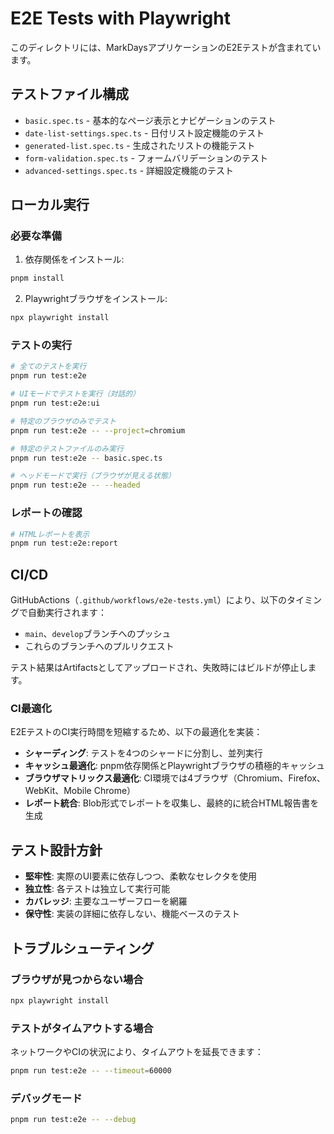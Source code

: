 # E2E Tests with Playwright

このディレクトリには、MarkDaysアプリケーションのE2Eテストが含まれています。

## テストファイル構成

- `basic.spec.ts` - 基本的なページ表示とナビゲーションのテスト
- `date-list-settings.spec.ts` - 日付リスト設定機能のテスト
- `generated-list.spec.ts` - 生成されたリストの機能テスト
- `form-validation.spec.ts` - フォームバリデーションのテスト
- `advanced-settings.spec.ts` - 詳細設定機能のテスト

## ローカル実行

### 必要な準備

1. 依存関係をインストール:
```bash
pnpm install
```

2. Playwrightブラウザをインストール:
```bash
npx playwright install
```

### テストの実行

```bash
# 全てのテストを実行
pnpm run test:e2e

# UIモードでテストを実行（対話的）
pnpm run test:e2e:ui

# 特定のブラウザのみでテスト
pnpm run test:e2e -- --project=chromium

# 特定のテストファイルのみ実行
pnpm run test:e2e -- basic.spec.ts

# ヘッドモードで実行（ブラウザが見える状態）
pnpm run test:e2e -- --headed
```

### レポートの確認

```bash
# HTMLレポートを表示
pnpm run test:e2e:report
```

## CI/CD

GitHubActions（`.github/workflows/e2e-tests.yml`）により、以下のタイミングで自動実行されます：

- `main`、`develop`ブランチへのプッシュ
- これらのブランチへのプルリクエスト

テスト結果はArtifactsとしてアップロードされ、失敗時にはビルドが停止します。

### CI最適化

E2EテストのCI実行時間を短縮するため、以下の最適化を実装：

- **シャーディング**: テストを4つのシャードに分割し、並列実行
- **キャッシュ最適化**: pnpm依存関係とPlaywrightブラウザの積極的キャッシュ
- **ブラウザマトリックス最適化**: CI環境では4ブラウザ（Chromium、Firefox、WebKit、Mobile Chrome）
- **レポート統合**: Blob形式でレポートを収集し、最終的に統合HTML報告書を生成

## テスト設計方針

- **堅牢性**: 実際のUI要素に依存しつつ、柔軟なセレクタを使用
- **独立性**: 各テストは独立して実行可能
- **カバレッジ**: 主要なユーザーフローを網羅
- **保守性**: 実装の詳細に依存しない、機能ベースのテスト

## トラブルシューティング

### ブラウザが見つからない場合
```bash
npx playwright install
```

### テストがタイムアウトする場合
ネットワークやCIの状況により、タイムアウトを延長できます：
```bash
pnpm run test:e2e -- --timeout=60000
```

### デバッグモード
```bash
pnpm run test:e2e -- --debug
```